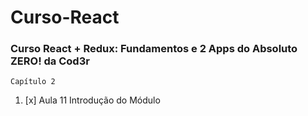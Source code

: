 # Curso-React

### Curso React + Redux: Fundamentos e 2 Apps do Absoluto ZERO! da Cod3r

    Capítulo 2

1. [x] Aula 11 Introdução do Módulo
